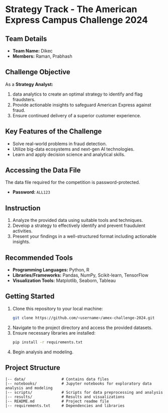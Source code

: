# Strategy Track - The American Express Campus Challenge 2024


## Team Details
- **Team Name:** Dikec  
- **Members:** Raman, Prabhash

## Challenge Objective
As a **Strategy Analyst:**
1. data analytics to create an optimal strategy to identify and flag fraudsters.
2. Provide actionable insights to safeguard American Express against fraud.
3. Ensure continued delivery of a superior customer experience.

## Key Features of the Challenge
- Solve real-world problems in fraud detection.
- Utilize big-data ecosystems and next-gen AI technologies.
- Learn and apply decision science and analytical skills.

## Accessing the Data File
The data file required for the competition is password-protected.
- **Password:** `ALL123`

## Instruction
1. Analyze the provided data using suitable tools and techniques.
2. Develop a strategy to effectively identify and prevent fraudulent activities.
3. Present your findings in a well-structured format including actionable insights.

## Recommended Tools
- **Programming Languages:** Python, R
- **Libraries/Frameworks:** Pandas, NumPy, Scikit-learn, TensorFlow
- **Visualization Tools:** Matplotlib, Seaborn, Tableau

## Getting Started
1. Clone this repository to your local machine:
   ```bash
   git clone https://github.com/<username>/amex-challenge-2024.git
   ```
2. Navigate to the project directory and access the provided datasets.
3. Ensure necessary libraries are installed:
   ```bash
   pip install -r requirements.txt
   ```
4. Begin analysis and modeling.

## Project Structure
```
|-- data/                # Contains data files
|-- notebooks/           # Jupyter notebooks for exploratory data analysis and modeling
|-- scripts/             # Scripts for data preprocessing and analysis
|-- results/             # Results and visualizations
|-- README.md            # Project readme file
|-- requirements.txt     # Dependencies and libraries
```



